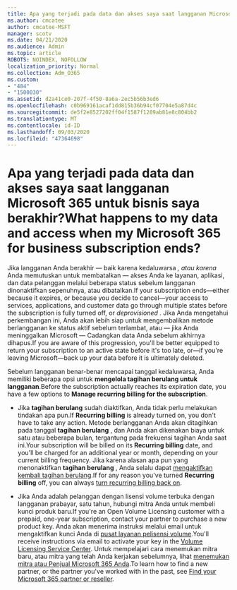 ```yaml
---
title: Apa yang terjadi pada data dan akses saya saat langganan Microsoft 365 untuk bisnis saya berakhir?
ms.author: cmcatee
author: cmcatee-MSFT
manager: scotv
ms.date: 04/21/2020
ms.audience: Admin
ms.topic: article
ROBOTS: NOINDEX, NOFOLLOW
localization_priority: Normal
ms.collection: Adm_O365
ms.custom:
- "484"
- "1500030"
ms.assetid: d2a41ce0-207f-4f50-8a6a-2ec5b56b3ed6
ms.openlocfilehash: c0b969161acaf1dd815b36b94cf07704e5a87d4c
ms.sourcegitcommit: de5f2e8527202ff04f1587f1289ab81e8c804bb2
ms.translationtype: MT
ms.contentlocale: id-ID
ms.lasthandoff: 09/03/2020
ms.locfileid: "47364698"
---
```

# <a name="what-happens-to-my-data-and-access-when-my-microsoft-365-for-business-subscription-ends"></a><span data-ttu-id="112c1-102">Apa yang terjadi pada data dan akses saya saat langganan Microsoft 365 untuk bisnis saya berakhir?</span><span class="sxs-lookup"><span data-stu-id="112c1-102">What happens to my data and access when my Microsoft 365 for business subscription ends?</span></span>

<span data-ttu-id="112c1-103">Jika langganan Anda berakhir — baik karena kedaluwarsa  *, atau karena*  Anda memutuskan untuk membatalkan — akses Anda ke layanan, aplikasi, dan data pelanggan melalui beberapa status sebelum langganan dinonaktifkan sepenuhnya, atau dibatalkan.</span><span class="sxs-lookup"><span data-stu-id="112c1-103">If your subscription ends—either because it expires, or because you decide to cancel—your access to services, applications, and customer data go through multiple states before the subscription is fully turned off, or  *deprovisioned*  .</span></span> <span data-ttu-id="112c1-104">Jika Anda mengetahui perkembangan ini, Anda akan lebih siap untuk mengembalikan metode berlangganan ke status aktif sebelum terlambat, atau — jika Anda meninggalkan Microsoft — Cadangkan data Anda sebelum akhirnya dihapus.</span><span class="sxs-lookup"><span data-stu-id="112c1-104">If you are aware of this progression, you'll be better equipped to return your subscription to an active state before it's too late, or—if you're leaving Microsoft—back up your data before it is ultimately deleted.</span></span>
  
<span data-ttu-id="112c1-105">Sebelum langganan benar-benar mencapai tanggal kedaluwarsa, Anda memiliki beberapa opsi untuk **mengelola tagihan berulang untuk langganan**.</span><span class="sxs-lookup"><span data-stu-id="112c1-105">Before the subscription actually reaches its expiration date, you have a few options to **Manage recurring billing for the subscription**.</span></span>
  
- <span data-ttu-id="112c1-106">Jika **tagihan berulang** sudah diaktifkan, Anda tidak perlu melakukan tindakan apa pun.</span><span class="sxs-lookup"><span data-stu-id="112c1-106">If **Recurring billing** is already turned on, you don't have to take any action.</span></span> <span data-ttu-id="112c1-107">Metode berlangganan Anda akan ditagihkan pada tanggal **tagihan berulang** , dan Anda akan dikenakan biaya untuk satu atau beberapa bulan, tergantung pada frekuensi tagihan Anda saat ini.</span><span class="sxs-lookup"><span data-stu-id="112c1-107">Your subscription will be billed on its **Recurring billing** date, and you'll be charged for an additional year or month, depending on your current billing frequency.</span></span> <span data-ttu-id="112c1-108">Jika karena alasan apa pun yang menonaktifkan **tagihan berulang** , Anda selalu dapat [mengaktifkan kembali tagihan berulang](https://docs.microsoft.com/microsoft-365/commerce/subscriptions/renew-your-subscription#turn-recurring-billing-off-or-on).</span><span class="sxs-lookup"><span data-stu-id="112c1-108">If for any reason you've turned **Recurring billing** off, you can always [turn recurring billing back on](https://docs.microsoft.com/microsoft-365/commerce/subscriptions/renew-your-subscription#turn-recurring-billing-off-or-on).</span></span>

- <span data-ttu-id="112c1-109">Jika Anda adalah pelanggan dengan lisensi volume terbuka dengan langganan prabayar, satu tahun, hubungi mitra Anda untuk membeli kunci produk baru.</span><span class="sxs-lookup"><span data-stu-id="112c1-109">If you're an Open Volume Licensing customer with a prepaid, one-year subscription, contact your partner to purchase a new product key.</span></span> <span data-ttu-id="112c1-110">Anda akan menerima instruksi melalui email untuk mengaktifkan kunci Anda di [pusat layanan pelisensi volume](https://go.microsoft.com/fwlink/p/?LinkID=282016).</span><span class="sxs-lookup"><span data-stu-id="112c1-110">You'll receive instructions via email to activate your key in the [Volume Licensing Service Center](https://go.microsoft.com/fwlink/p/?LinkID=282016).</span></span> <span data-ttu-id="112c1-111">Untuk mempelajari cara menemukan mitra baru, atau mitra yang telah Anda kerjakan sebelumnya, lihat [menemukan mitra atau Penjual Microsoft 365 Anda](https://docs.microsoft.com/microsoft-365/admin/manage/find-your-partner-or-reseller).</span><span class="sxs-lookup"><span data-stu-id="112c1-111">To learn how to find a new partner, or the partner you've worked with in the past, see [Find your Microsoft 365 partner or reseller](https://docs.microsoft.com/microsoft-365/admin/manage/find-your-partner-or-reseller).</span></span>